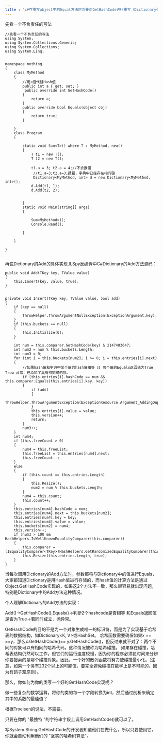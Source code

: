 ```yaml
---
title : "c#在重写object中的Equal方法时需要对GetHashCode进行重写（Dictionary引用）"
---
```


先看一个不负责任的写法

```
//先看一个不负责任的写法
using System;
using System.Collections.Generic;
using System.Collections;
using System.Linq;
 
 
namespace nothing
{
    class MyMethod
    {
        //用a值代替Hash值
        public int a { get; set; }
         public override int GetHashCode()
        {
            return a;
        }
        public override bool Equals(object obj)
        {
            return true;
        }
 
    }
    class Program
    {
            
        static void Sum<T>() where T : MyMethod, new()
        {
            T t1 = new T();
            T t2 = new T();
             
            t1.a = 3; t2.a = 4;//不会报错           
             //t1.a=3;t2.a=3;报错，字典中已经存在相同键
             Dictionary<MyMethod, int> d = new Dictionary<MyMethod, int>();
            d.Add(t1, 1);
            d.Add(t2, 2);
            
            
        }
        static void Main(string[] args)
        {
            
            Sum<MyMethod>();
            Console.Read();
 
        }
       
    }
 
}
 
```

再说Dictionary的Add的具体实现,ILSpy反编译中C#Dictionary的Add方法源码：

```
public void Add(TKey key, TValue value)
{
    this.Insert(key, value, true);
}
 
 
private void Insert(TKey key, TValue value, bool add)
{
    if (key == null)
    {
        ThrowHelper.ThrowArgumentNullException(ExceptionArgument.key);
    }
    if (this.buckets == null)
    {
        this.Initialize(0);
    }
    
    int num = this.comparer.GetHashCode(key) & 2147483647;
    int num2 = num % this.buckets.Length;
    int num3 = 0;
    for (int i = this.buckets[num2]; i >= 0; i = this.entries[i].next)
    {
        //如果hash值和字典中某个值的hash值相等 且 两个值的Equals返回值为True Trow 异常：已添加了具有相同键的项。
        if (this.entries[i].hashCode == num && this.comparer.Equals(this.entries[i].key, key))
        {
            if (add)
            {
                ThrowHelper.ThrowArgumentException(ExceptionResource.Argument_AddingDuplicate);
            }
            this.entries[i].value = value;
            this.version++;
            return;
        }
        num3++;
    }
    int num4;
    if (this.freeCount > 0)
    {
        num4 = this.freeList;
        this.freeList = this.entries[num4].next;
        this.freeCount--;
    }
    else
    {
        if (this.count == this.entries.Length)
        {
            this.Resize();
            num2 = num % this.buckets.Length;
        }
        num4 = this.count;
        this.count++;
    }
    this.entries[num4].hashCode = num;
    this.entries[num4].next = this.buckets[num2];
    this.entries[num4].key = key;
    this.entries[num4].value = value;
    this.buckets[num2] = num4;
    this.version++;
    if (num3 > 100 && HashHelpers.IsWellKnownEqualityComparer(this.comparer))
    {
        this.comparer = (IEqualityComparer<TKey>)HashHelpers.GetRandomizedEqualityComparer(this.comparer);
        this.Resize(this.entries.Length, true);
    }
}
```

当每次调用Dictionary的Add方法时，参数都将与Dictionary中的值进行Equals，大家都知道DIctionary是用Hash值进行存储的，而hash值的计算方法是通过Object.GetHashCode实现的，如果这2个方法不一致，那么很容易就出现问题，特别是Dictionary中的Add方法这种情况。

个人理解Dictionary的Add方法的实现：

Add()->GetHashCode(),Equals()->判断2个hashcode是否相等 和Equals返回值是否为True->若同时成立，抛异常。

GetHashCode的目的不是为一个对象生成唯一的标识符，而是为了实现基于哈希表的数据结构，如Dictionary<K, V>或HashSet。 哈希函数需要确保如果x == ==y，那么x.GetHashCode()==  y.GetHashCode()，但反过来就不对了：两个不同的对象可以有相同的哈希代码。这种情况被称为哈希碰撞。 如果存在碰撞，哈希表结构仍然可以工作，但它们的运行速度较慢，因为你的程序必须花时间来分辨你要搜索的是哪个碰撞对象。因此，一个好的散列函数将努力使碰撞最小化。(注意，如果一个类有232个以上的可能值，要完全避免碰撞在数学上是不可能的，因为有鸽子笼原则）。

那么，你如何为你的类写一个好的GetHashCode实现呢？

做一些复杂的数学运算，将你的类的每一个字段转换为int，然后通过剖析来确定其中的系数的最佳值？

根据Troelsen的说法，不需要。

只要在你的 "最独特 "的字符串字段上调用GetHashCode()就可以了。

写System.String.GetHashCode的开发者知道他们在做什么，所以只要使用它，你就会自动利用他们的 "坚实的哈希码算法"。